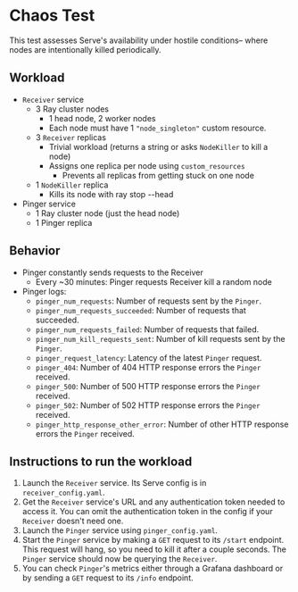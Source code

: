 # Chaos Test

This test assesses Serve's availability under hostile conditions– where nodes
are intentionally killed periodically.

## Workload
* `Receiver` service
    * 3 Ray cluster nodes
        * 1 head node, 2 worker nodes
        * Each node must have 1 `"node_singleton"` custom resource.
    * 3 `Receiver` replicas
        * Trivial workload (returns a string or asks `NodeKiller` to kill a node)
        * Assigns one replica per node using `custom_resources`
            * Prevents all replicas from getting stuck on one node
    * 1 `NodeKiller` replica
        * Kills its node with ray stop --head
* Pinger service
    * 1 Ray cluster node (just the head node)
    * 1 Pinger replica

## Behavior
* Pinger constantly sends requests to the Receiver
    * Every ~30 minutes: Pinger requests Receiver kill a random node
* Pinger logs:
    * `pinger_num_requests`: Number of requests sent by the `Pinger`.
    * `pinger_num_requests_succeeded`: Number of requests that succeeded.
    * `pinger_num_requests_failed`: Number of requests that failed.
    * `pinger_num_kill_requests_sent`: Number of kill requests sent by the `Pinger`.
    * `pinger_request_latency`: Latency of the latest `Pinger` request.
    * `pinger_404`: Number of 404 HTTP response errors the `Pinger` received.
    * `pinger_500`: Number of 500 HTTP response errors the `Pinger` received.
    * `pinger_502`: Number of 502 HTTP response errors the `Pinger` received.
    * `pinger_http_response_other_error`: Number of other HTTP response errors the `Pinger` received.

## Instructions to run the workload

1. Launch the `Receiver` service. Its Serve config is in `receiver_config.yaml`.
2. Get the `Receiver` service's URL and any authentication token needed to access it.
You can omit the authentication token in the config if your `Receiver` doesn't need one.
4. Launch the `Pinger` service using `pinger_config.yaml`.
5. Start the `Pinger` service by making a `GET` request to its `/start` endpoint. This request will hang, so you need to kill it after a couple seconds. The `Pinger` service should now be querying the `Receiver`.
6. You can check `Pinger`'s metrics either through a Grafana dashboard or by sending a `GET` request to its `/info` endpoint.
